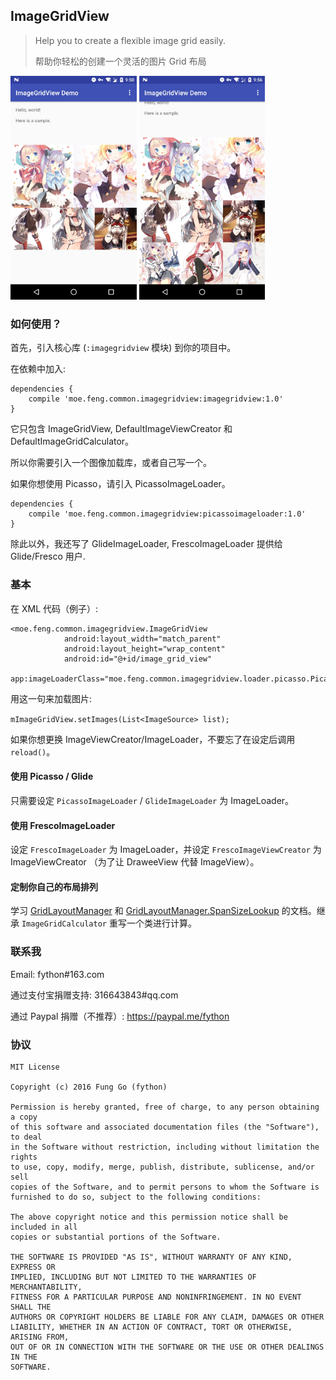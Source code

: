 
## ImageGridView

> Help you to create a flexible image grid easily.
>
> 帮助你轻松的创建一个灵活的图片 Grid 布局

<a href="./screenshots/0.jpg"><img src="./screenshots/0.jpg" width="40%"/></a>
<a href="./screenshots/1.jpg"><img src="./screenshots/1.jpg" width="40%"/></a>

### 如何使用？

首先，引入核心库 (`:imagegridview` 模块) 到你的项目中。

在依赖中加入:

```
dependencies {
    compile 'moe.feng.common.imagegridview:imagegridview:1.0'
}
```

它只包含 ImageGridView, DefaultImageViewCreator 和 DefaultImageGridCalculator。

所以你需要引入一个图像加载库，或者自己写一个。

如果你想使用 Picasso，请引入 PicassoImageLoader。

```
dependencies {
    compile 'moe.feng.common.imagegridview:picassoimageloader:1.0'
}
```

除此以外，我还写了 GlideImageLoader, FrescoImageLoader 提供给 Glide/Fresco 用户.

### 基本

在 XML 代码（例子）:

```
<moe.feng.common.imagegridview.ImageGridView
			android:layout_width="match_parent"
			android:layout_height="wrap_content"
			android:id="@+id/image_grid_view"
			app:imageLoaderClass="moe.feng.common.imagegridview.loader.picasso.PicassoImageLoader"/>
```

用这一句来加载图片:

`mImageGridView.setImages(List<ImageSource> list);`

如果你想更换 ImageViewCreator/ImageLoader，不要忘了在设定后调用 `reload()`。


#### 使用 Picasso / Glide

只需要设定 `PicassoImageLoader` / `GlideImageLoader` 为 ImageLoader。

#### 使用 FrescoImageLoader

设定 `FrescoImageLoader` 为 ImageLoader，并设定 `FrescoImageViewCreator` 为 ImageViewCreator （为了让 DraweeView 代替 ImageView）。

#### 定制你自己的布局排列

学习 [GridLayoutManager](https://developer.android.com/reference/android/support/v7/widget/GridLayoutManager.html) 和 [GridLayoutManager.SpanSizeLookup](https://developer.android.com/reference/android/support/v7/widget/GridLayoutManager.SpanSizeLookup.html) 的文档。继承 `ImageGridCalculator` 重写一个类进行计算。

### 联系我

Email: fython#163.com

通过支付宝捐赠支持: 316643843#qq.com

通过 Paypal 捐赠（不推荐）: https://paypal.me/fython

### 协议

```
MIT License

Copyright (c) 2016 Fung Go (fython)

Permission is hereby granted, free of charge, to any person obtaining a copy
of this software and associated documentation files (the "Software"), to deal
in the Software without restriction, including without limitation the rights
to use, copy, modify, merge, publish, distribute, sublicense, and/or sell
copies of the Software, and to permit persons to whom the Software is
furnished to do so, subject to the following conditions:

The above copyright notice and this permission notice shall be included in all
copies or substantial portions of the Software.

THE SOFTWARE IS PROVIDED "AS IS", WITHOUT WARRANTY OF ANY KIND, EXPRESS OR
IMPLIED, INCLUDING BUT NOT LIMITED TO THE WARRANTIES OF MERCHANTABILITY,
FITNESS FOR A PARTICULAR PURPOSE AND NONINFRINGEMENT. IN NO EVENT SHALL THE
AUTHORS OR COPYRIGHT HOLDERS BE LIABLE FOR ANY CLAIM, DAMAGES OR OTHER
LIABILITY, WHETHER IN AN ACTION OF CONTRACT, TORT OR OTHERWISE, ARISING FROM,
OUT OF OR IN CONNECTION WITH THE SOFTWARE OR THE USE OR OTHER DEALINGS IN THE
SOFTWARE.
```

